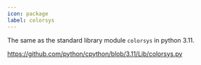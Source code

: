 ```yaml
---
icon: package
label: colorsys
---
```


The same as the standard library module `colorsys` in python 3.11.

https://github.com/python/cpython/blob/3.11/Lib/colorsys.py